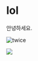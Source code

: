 # lol

안녕하세요. 

![twice](http://blog.snackfever.com/wp-content/uploads/2016/07/Twice-group-image.jpg)


[![](http://muskegostormbaseball.org/wp-content/uploads/baseball.jpg)](https://youtu.be/LELjXtelH3o)
